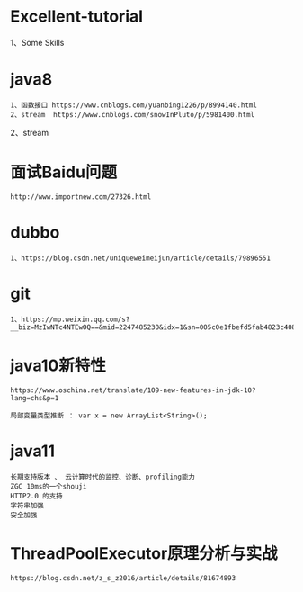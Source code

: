 # Excellent-tutorial
1、Some Skills
# java8
	1、函数接口 https://www.cnblogs.com/yuanbing1226/p/8994140.html
	2、stream  https://www.cnblogs.com/snowInPluto/p/5981400.html
2、stream 
# 面试Baidu问题
	http://www.importnew.com/27326.html
# dubbo
	1、https://blog.csdn.net/uniqueweimeijun/article/details/79896551


# git
	1、https://mp.weixin.qq.com/s?__biz=MzIwNTc4NTEwOQ==&mid=2247485230&idx=1&sn=005c0e1fbefd5fab4823c408e3ae4b46&chksm=972ad654a05d5f42a155663adf806f0a2e95a81a44f0740e93581787ed8be73c056bc924f7f0&mpshare=1&scene=23&srcid=1128QfjQLUs977k7cNVtUXRS#rd

# java10新特性
	https://www.oschina.net/translate/109-new-features-in-jdk-10?lang=chs&p=1

	局部变量类型推断 ： var x = new ArrayList<String>();


# java11	
	长期支持版本 、 云计算时代的监控、诊断、profiling能力
	ZGC 10ms的一个shouji
	HTTP2.0 的支持
	字符串加强
	安全加强
# ThreadPoolExecutor原理分析与实战
	https://blog.csdn.net/z_s_z2016/article/details/81674893
